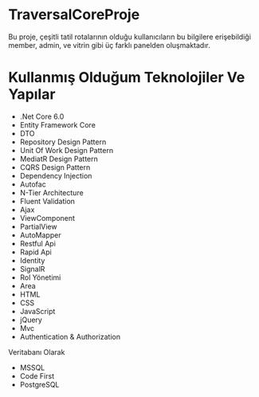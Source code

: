 # TraversalCoreProje
Bu proje, çeşitli tatil rotalarının olduğu kullanıcıların bu bilgilere erişebildiği member, admin, ve vitrin gibi üç farklı panelden oluşmaktadır.
# Kullanmış Olduğum Teknolojiler Ve Yapılar
* .Net Core 6.0
* Entity Framework Core
* DTO
* Repository Design Pattern
* Unit Of Work Design Pattern
* MediatR Design Pattern
* CQRS Design Pattern
* Dependency Injection
* Autofac
* N-Tier Architecture
* Fluent Validation
* Ajax
* ViewComponent
* PartialView
* AutoMapper
* Restful Api
* Rapid Api
* Identity
* SignalR
* Rol Yönetimi
* Area
* HTML
* CSS
* JavaScript
* jQuery
* Mvc
* Authentication & Authorization

Veritabanı Olarak
* MSSQL
* Code First
* PostgreSQL
